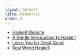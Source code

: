 ```yaml
---
layout: default
title: Resources
order: 8
---
```


* [Haskell Website](https://www.haskell.org/)
* [A Gentle Introduction to Haskell](https://www.haskell.org/tutorial/)
* [Learn You for Great Good](http://learnyouahaskell.com/)
* [Real World Haskell](http://book.realworldhaskell.org/)
